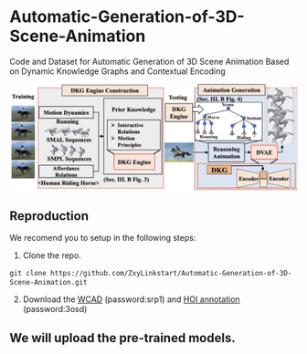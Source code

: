 # Automatic-Generation-of-3D-Scene-Animation
Code and Dataset for Automatic Generation of 3D Scene Animation Based on Dynamic Knowledge Graphs and Contextual Encoding

<div align="center">
  <img src="fig/overviews.png" width="900px" />
</div>

## Reproduction

We recomend you to setup in the following steps:

1. Clone the repo.
```
git clone https://github.com/ZxyLinkstart/Automatic-Generation-of-3D-Scene-Animation.git
```

2. Download the [WCAD](https://pan.baidu.com/s/18hSpaQ36x0A-OWn-hgcOEQ) (password:srp1) and [HOI annotation](https://pan.baidu.com/s/17bRpE49KkdeyTL5NoQcXUw) (password:3osd)

## We will upload the pre-trained models.
